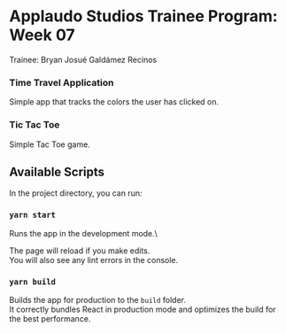 # Applaudo Studios Trainee Program: Week 07

Trainee: Bryan Josué Galdámez Recinos

### Time Travel Application

Simple app that tracks the colors the user has clicked on.

### Tic Tac Toe

Simple Tac Toe game.

## Available Scripts

In the project directory, you can run:

### `yarn start`

Runs the app in the development mode.\

The page will reload if you make edits.\
You will also see any lint errors in the console.

### `yarn build`

Builds the app for production to the `build` folder.\
It correctly bundles React in production mode and optimizes the build for the best performance.
